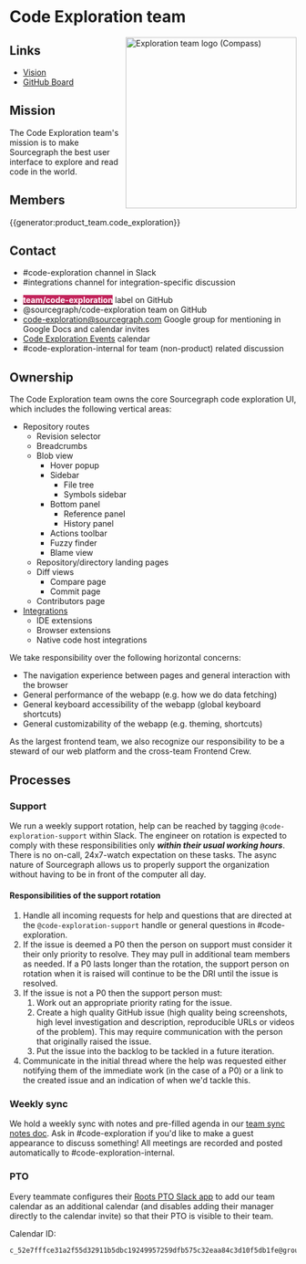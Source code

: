 # Code Exploration team

<img src="logo.svg" align="right" width="300" alt="Exploration team logo (Compass)">

## Links

- [Vision](../../../../strategy-goals/strategy/code-exploration/index.md)
- [GitHub Board](https://github.com/orgs/sourcegraph/projects/297/views/1)

## Mission

The Code Exploration team's mission is to make Sourcegraph the best user interface to explore and read code in the world.

## Members

{{generator:product_team.code_exploration}}

## Contact

- #code-exploration channel in Slack
- #integrations channel for integration-specific discussion
<!-- - TODO: @code-exploration-support to ping the engineer on weekly support rotation. -->
- [<span class="badge" style="background: #c2255c; color: white; font-weight: bold">team/code-exploration</span>](https://github.com/sourcegraph/sourcegraph/issues/new?labels=team/code-exploration) label on GitHub
- @sourcegraph/code-exploration team on GitHub
- code-exploration@sourcegraph.com Google group for mentioning in Google Docs and calendar invites
- [Code Exploration Events](https://calendar.google.com/calendar/u/0?cid=Y181MmU3ZmZmY2UzMWEyZjU1ZDMyOTExYjVkYmMxOTI0OTk1NzI1OWRmYjU3NWMzMmVhYTg0YzNkMTBmNWRiMWZlQGdyb3VwLmNhbGVuZGFyLmdvb2dsZS5jb20) calendar
- #code-exploration-internal for team (non-product) related discussion

## Ownership

The Code Exploration team owns the core Sourcegraph code exploration UI, which includes the following vertical areas:

- Repository routes
  - Revision selector
  - Breadcrumbs
  - Blob view
    - Hover popup
    - Sidebar
      - File tree
      - Symbols sidebar
    - Bottom panel
      - Reference panel
      - History panel
    - Actions toolbar
    - Fuzzy finder
    - Blame view
  - Repository/directory landing pages
  - Diff views
    - Compare page
    - Commit page
  - Contributors page
- [Integrations](https://docs.sourcegraph.com/integration)
  - IDE extensions
  - Browser extensions
  - Native code host integrations

We take responsibility over the following horizontal concerns:

- The navigation experience between pages and general interaction with the browser
- General performance of the webapp (e.g. how we do data fetching)
- General keyboard accessibility of the webapp (global keyboard shortcuts)
- General customizability of the webapp (e.g. theming, shortcuts)

As the largest frontend team, we also recognize our responsibility to be a steward of our web platform and the cross-team Frontend Crew.

## Processes

### Support

We run a weekly support rotation, help can be reached by tagging `@code-exploration-support` within Slack. The engineer on rotation is expected to comply with these responsibilities only **_within their usual working hours_**. There is no on-call, 24x7-watch expectation on these tasks. The async nature of Sourcegraph allows us to properly support the organization without having to be in front of the computer all day.

#### Responsibilities of the support rotation

1. Handle all incoming requests for help and questions that are directed at the `@code-exploration-support` handle or general questions in #code-exploration.
2. If the issue is deemed a P0 then the person on support must consider it their only priority to resolve.  They may pull in additional team members as needed.  If a P0 lasts longer than the rotation, the support person on rotation when it is raised will continue to be the DRI until the issue is resolved.
3. If the issue is not a P0 then the support person must:
   1. Work out an appropriate priority rating for the issue.
   2. Create a high quality GitHub issue (high quality being screenshots, high level investigation and description, reproducible URLs or videos of the problem). This may require communication with the person that originally raised the issue.
   3. Put the issue into the backlog to be tackled in a future iteration.
4. Communicate in the initial thread where the help was requested either notifying them of the immediate work (in the case of a P0) or a link to the created issue and an indication of when we'd tackle this.


### Weekly sync

We hold a weekly sync with notes and pre-filled agenda in our [team sync notes doc](https://docs.google.com/document/d/1teUwDotZy1qgZivPkt7ga62lzhdmNNl5_NGSrdyNl8A/edit).
Ask in #code-exploration if you'd like to make a guest appearance to discuss something!
All meetings are recorded and posted automatically to #code-exploration-internal.

### PTO

Every teammate configures their [Roots PTO Slack app](../../../../benefits-pay-perks/benefits-perks/time-off/submitting-time-off.md) to add our team calendar as an additional calendar (and disables adding their manager directly to the calendar invite) so that their PTO is visible to their team.

Calendar ID:

```
c_52e7fffce31a2f55d32911b5dbc19249957259dfb575c32eaa84c3d10f5db1fe@group.calendar.google.com
```
